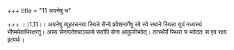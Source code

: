 +++
title = "11 अयनेषु च"

+++
।।1.11।। अयनेषु व्यूहरचनया स्थिते सैन्ये प्रवेशमार्गेषु स्वे स्वे स्थाने
स्थिता यूयं मध्यस्थं भीष्ममेवाभिरक्षन्तु। अस्य सेनापतेश्चाञ्चल्ये
सर्वापि सेना आकुलीभवेत्। तत्स्थैर्ये स्थिरा च भवेदतः स एव रक्ष्य
इत्यर्थः।  
  
